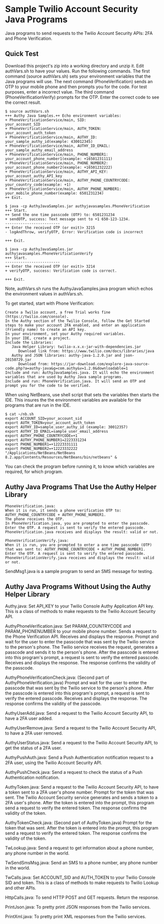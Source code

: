 # Sample Twilio Account Security Java Programs

Java programs to send requests to the Twilio Account Security APIs: 2FA and Phone Verification.

## Quick Test

Download this project's zip into a working directory and unzip it.
Edit authVars.sh to have your values.
Run the following commands.
The first command (source authVars.sh) sets your environment variables that the Java programs will use.
The next command (PhoneVerification) sends an OTP to your mobile phone and then prompts you for the code. For test purposes, enter a incorrect value.
The third command (PhoneVerificationVerify) prompts for the OTP. Enter the correct code to see the correct result.
````
$ source authVars.sh
+++ Authy Java Samples.++ Echo environment variables:
+ PhoneVerificationService/main, SID:                     your_account_SID
+ PhoneVerificationService/main, AUTH_TOKEN:              your_account_auth_token
+ PhoneVerificationService/main, AUTHY_ID:                your_sample_authy_id(example: 430012345)
+ PhoneVerificationService/main, AUTHY_ID_EMAIL:          your_sample_authy_email_address
+ PhoneVerificationService/main, PHONE_NUMBER1:           your_account_phone_number1(example: +16501231111)
+ PhoneVerificationService/main, PHONE_NUMBER2:           your_account_phone_number2(example: +16501232222)
+ PhoneVerificationService/main, AUTHY_API_KEY:           your_account_authy_API_key
+ PhoneVerificationService/main, AUTHY_PHONE_COUNTRYCODE: your_country_code(example: +1)
+ PhoneVerificationService/main, AUTHY_PHONE_NUMBER1:     your_mobile_phone_number(example: 6501231234)
++ Exit.

$ java -cp AuthyJavaSamples.jar authyjavasamples.PhoneVerification
+++ Start.
++ Send the one time passcode (OTP) to: 6501231234
+ sendOTP, success: Text message sent to +1 650-123-1234.
-------------------------
++ Enter the received OTP (or exit)> 3215
- logAndThrow, verifyOTP, Error: Verification code is incorrect

+++ Exit.

$ java -cp AuthyJavaSamples.jar authyjavasamples.PhoneVerificationVerify
+++ Start.
-------------------------
++ Enter the received OTP (or exit)> 3214
+ verifyOTP, success: Verification code is correct.

+++ Exit.
````

Note, authVars.sh runs the AuthyJavaSamples.java program which echos the environment values in authVars.sh.

To get started, start with Phone Verification:

    Create a Twilio account, a free Trial works fine (https://twilio.com/console).
    In the Authy section of the Twilio Console, follow the Get Started steps to make your account 2FA enabled, and enter an application (Friendly name) to create an API key.
    In your environment, set your Authy required variables.
    In your IDE, create a project.
    Include the Libraries:
       Java Helper Library: twilio-x.x.x-jar-with-dependencies.jar
          Download link from: https://www.twilio.com/docs/libraries/java
       Authy and JSON libraries: authy-java-1.2.0.jar and json-20150729.jar
          Download from: https://jar-download.com/explore-java-source-code.php?a=authy-java&g=com.authy&v=1.2.0&downloadable=1
    Include and run: AuthyJavaSamples.java. It will echo the environment variables that are used by Authy Java sample programs.
    Include and run: PhoneVerification.java. It will send an OTP and prompt you for the code to be verified.

When using NetBeans, use shell script that sets the variables then starts the IDE.
This insures the the environment variables are available for the programs that are run in the IDE.

````
$ cat ~/nb.sh 
export ACCOUNT_SID=your_account_sid
export AUTH_TOKEN=your_account_auth_token
export AUTHY_ID=sample_user_authy_id (example: 30012357)
export AUTHY_ID_EMAIL=sample_user_email_address
export AUTHY_PHONE_COUNTRYCODE=+1
export AUTHY_PHONE_NUMBER1=2223331234
export PHONE_NUMBER1=+12223331111
export PHONE_NUMBER2=+12223332222
"/Applications/NetBeans/NetBeans 8.2.app/Contents/Resources/NetBeans/bin/netbeans" &
````

You can check the program before running it, to know which variables are required, for which program.

## Authy Java Programs That Use the Authy Helper Library
````
PhoneVerification.java:
When it is run, it sends a phone verification OTP to: AUTHY_PHONE_COUNTRYCODE + AUTHY_PHONE_NUMBER1.
The phone receives the OTP.
In PhoneVerification.java, you are prompted to enter the passcode.
Enter the OTP. A request is sent to verify the entered passcode.
PhoneVerification.java receives and displays the result: valid or not.
````
````
PhoneVerificationVerify.java:
When it is run, you are prompted to enter a one time passcode (OTP) that was sent to: AUTHY_PHONE_COUNTRYCODE + AUTHY_PHONE_NUMBER1.
Enter the OTP. A request is sent to verify the entered passcode.
PhoneVerificationVerify.java receives and displays the result: valid or not.
````
SendMsg1.java is a sample program to send an SMS message for testing.

## Authy Java Programs Without Using the Authy Helper Library

Authy.java:
Set API_KEY to your Twilio Console Authy Application API key.
This is a class of methods to make requests to the Twilio Account Security API.

AuthyPhoneVerification.java:
Set PARAM_COUNTRYCODE and PARAM_PHONENUMBER to your mobile phone number.
Sends a request to the Phone Verification API.
Receives and displays the response.
Prompt and wait for the user to enter the passcode that was sent by the Twilio service to the person's phone.
The Twilio service receives the request, generates a passcode and sends it to the person's phone. 
After the passcode is entered into this program's prompt, a request is sent to verify the entered passcode.
Receives and displays the response. The response confirms the validity of the passcode.

AuthyPhoneVerificationCheck.java:
(Second part of AuthyPhoneVerification.java)
Prompt and wait for the user to enter the passcode that was sent by the Twilio service to the person's phone.
After the passcode is entered into this program's prompt, a request is sent to verify the entered passcode.
Receives and displays the response. The response confirms the validity of the passcode.

AuthyUserAdd.java:
Send a request to the Twilio Account Security API, to have a 2FA user added.

AuthyUserRemove.java:
Send a request to the Twilio Account Security API, to have a 2FA user removed.

AuthyUserStatus.java:
Send a request to the Twilio Account Security API, to get the status of a 2FA user.

AuthyPushAuth.java:
Send a Push Authentication notification request to a 2FA user, using the Twilio Account Security API.

AuthyPushCheck.java:
Send a request to check the status of a Push Authentication notification.

AuthyToken.java:
Send a request to the Twilio Account Security API, to have a token sent to a 2FA user's phone number.
Prompt for the token that was sent.
The Twilio Account Security service generates and sends a token to a 2FA user's phone.
After the token is entered into the prompt, this program send a request to verify the entered token.
The response confirms the validity of the token.

AuthyTokenCheck.java:
(Second part of AuthyToken.java)
Prompt for the token that was sent.
After the token is entered into the prompt, this program send a request to verify the entered token.
The response confirms the validity of the token.

TwLookup.java:
Send a request to get information about a phone number, any phone number in the world.

TwSendSmsMsg.java:
Send an SMS to a phone number, any phone number in the world.

TwCalls.java:
Set ACCOUNT_SID and AUTH_TOKEN to your Twilio Console SID and token.
This is a class of methods to make requests to Twilio Lookup and other APIs.

HttpCalls.java:
To send HTTP POST and GET requests.
Return the response.

PrintJson.java:
To pretty print JSON responses from the Twilio services.

PrintXml.java:
To pretty print XML responses from the Twilio services.
